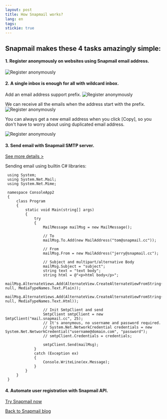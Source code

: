 ```yaml
---
layout: post
title: How Snapmail works?
lang: en
tags: 
stickie: true
---
```


## Snapmail makes these 4 tasks amazingly simple:

#### 1. Register anonymously on websites using Snapmail email address.
![Register anonymously]({{site.hosturl}}/assets/post_resource/snapmail.gif)

#### 2. A single inbox is enough for all with wildcard inbox.
Add an email address support prefix. 
![Register anonymously]({{site.hosturl}}/assets/post_resource/how_it_works/prefix_email1.jpg)

We can receive all the emails when the address start with the prefix.
![Register anonymously]({{site.hosturl}}/assets/post_resource/how_it_works/prefix_email2.jpg)

You can always get a new email address when you click [Copy], so you don't have to worry about using duplicated email address.

![Register anonymously]({{site.hosturl}}/assets/post_resource/how_it_works/prefix_email3.jpg)
#### 3. Send email with Snapmail SMTP server. 
<a target='_blank' href="https://blog.snapmail.cc/2019/11/30/snapmail-smtp.html">See more details ></a>

Sending email using builtin C# libraries:    

     using System;
     using System.Net.Mail;
     using System.Net.Mime;
     
     namespace ConsoleApp2
     {
         class Program
         {
             static void Main(string[] args)
             {
                 try
                 {
                     MailMessage mailMsg = new MailMessage();
     
                     // To
                     mailMsg.To.Add(new MailAddress("tom@snapmail.cc"));
     
                     // From
                     mailMsg.From = new MailAddress("jerry@snapmail.cc");
     
                     // Subject and multipart/alternative Body
                     mailMsg.Subject = "subject";
                     string text = "text body";
                     string html = @"<p>html body</p>";
                     mailMsg.AlternateViews.Add(AlternateView.CreateAlternateViewFromString(text, null, MediaTypeNames.Text.Plain));
                     mailMsg.AlternateViews.Add(AlternateView.CreateAlternateViewFromString(html, null, MediaTypeNames.Text.Html));
     
                     // Init SmtpClient and send
                     SmtpClient smtpClient = new SmtpClient("mail.snapmail.cc", 25);
                     // It's anonymous, no username and password required.
                     // System.Net.NetworkCredential credentials = new System.Net.NetworkCredential("username@domain.com", "password");
                     // smtpClient.Credentials = credentials;
     
                     smtpClient.Send(mailMsg);
                 }
                 catch (Exception ex)
                 {
                     Console.WriteLine(ex.Message);
                 }
             }
         }
     }    

#### 4. Automate user registration with Snapmail API.

<a target="_blank" href="https://www.snapmail.cc"><i class="fa fa-envelope a"></i> Try Snapmail now</a>

<a href="https://blog.snapmail.cc"><i class="fa fa-arrow-circle-left"></i> Back to Snapmail blog</a>